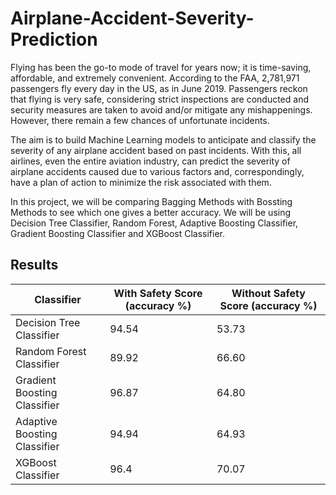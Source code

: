 # Airplane-Accident-Severity-Prediction
Flying has been the go-to mode of travel for years now; it is time-saving, affordable, and extremely convenient. According to the FAA, 2,781,971 passengers fly every day in the US, as in June 2019. Passengers reckon that flying is very safe, considering strict inspections are conducted and security measures are taken to avoid and/or mitigate any mishappenings. However, there remain a few chances of unfortunate incidents.

The aim is to build Machine Learning models to anticipate and classify the severity of any airplane accident based on past incidents. With this, all airlines, even the entire aviation industry, can predict the severity of airplane accidents caused due to various factors and, correspondingly, have a plan of action to minimize the risk associated with them.

In this project, we will be comparing Bagging Methods with Bossting Methods to see which one gives a better accuracy. We will be using Decision Tree Classifier, Random Forest, Adaptive Boosting Classifier, Gradient Boosting Classifier and XGBoost Classifier.

## Results
|Classifier | With Safety Score (accuracy %) | Without Safety Score (accuracy %) |
| --- | --- | --- |
|Decision Tree Classifier |  94.54 | 53.73 |
|Random Forest Classifier |  89.92 | 66.60 |
|Gradient Boosting Classifier |  96.87 | 64.80 |
|Adaptive Boosting Classifier |  94.94 | 64.93 |
|XGBoost Classifier |  96.4 | 70.07 |

